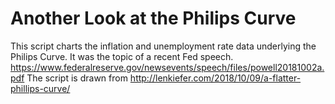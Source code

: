 # Another Look at the Philips Curve
This script charts the inflation and unemployment rate data underlying the Philips Curve. 
It was the topic of a recent Fed speech. https://www.federalreserve.gov/newsevents/speech/files/powell20181002a.pdf
The script is drawn from http://lenkiefer.com/2018/10/09/a-flatter-phillips-curve/



